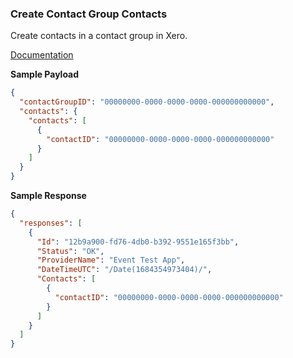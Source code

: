 ### Create Contact Group Contacts

Create contacts in a contact group in Xero.

[Documentation](https://xeroapi.github.io/xero-node/accounting/index.html#api-Accounting-createContactGroupContacts)

**Sample Payload**

```json
{
  "contactGroupID": "00000000-0000-0000-0000-000000000000",
  "contacts": {
    "contacts": [
      {
        "contactID": "00000000-0000-0000-0000-000000000000"
      }
    ]
  }
}
```

**Sample Response**

```json
{
  "responses": [
    {
      "Id": "12b9a900-fd76-4db0-b392-9551e165f3bb",
      "Status": "OK",
      "ProviderName": "Event Test App",
      "DateTimeUTC": "/Date(1684354973404)/",
      "Contacts": [
        {
          "contactID": "00000000-0000-0000-0000-000000000000"
        }
      ]
    }
  ]
}
```
